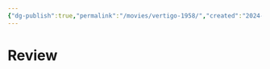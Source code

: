 ```yaml
---
{"dg-publish":true,"permalink":"/movies/vertigo-1958/","created":"2024-06-18","updated":"2024-06-18"}
---
```



# Review
